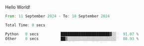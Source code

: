 Hello World!

<!--START_SECTION:waka-->

```rust
From: 11 September 2024 - To: 18 September 2024

Total Time: 0 secs

Python   0 secs          ██████████████████████▓░░   91.07 %
Other    0 secs          ██▒░░░░░░░░░░░░░░░░░░░░░░   08.93 %
```

<!--END_SECTION:waka-->
